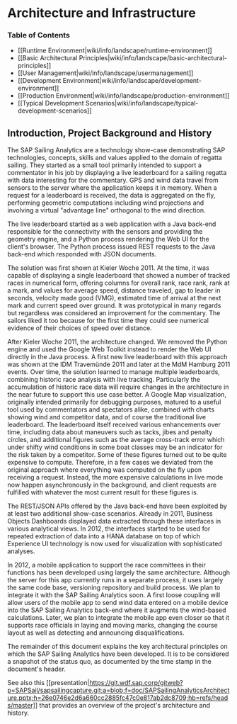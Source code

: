 # Architecture and Infrastructure

### Table of Contents

* [[Runtime Environment|wiki/info/landscape/runtime-environment]]
* [[Basic Architectural Principles|wiki/info/landscape/basic-architectural-principles]]
* [[User Management|wiki/info/landscape/usermanagement]]
* [[Development Environment|wiki/info/landscape/development-environment]]
* [[Production Environment|wiki/info/landscape/production-environment]]
* [[Typical Development Scenarios|wiki/info/landscape/typical-development-scenarios]]

## Introduction, Project Background and History

The SAP Sailing Analytics are a technology show-case demonstrating SAP technologies, concepts, skills and values applied to the domain of regatta sailing. They started as a small tool primarily intended to support a commentator in his job by displaying a live leaderboard for a sailing regatta with data interesting for the commentary. GPS and wind data travel from sensors to the server where the application keeps it in memory. When a request for a leaderboard is received, the data is aggregated on the fly, performing geometric computations including wind projections and involving a virtual "advantage line" orthogonal to the wind direction.

The live leaderboard started as a web application with a Java back-end responsible for the connectivity with the sensors and providing the geometry engine, and a Python process rendering the Web UI for the client's browser. The Python process issued REST requests to the Java back-end which responded with JSON documents.

The solution was first shown at Kieler Woche 2011. At the time, it was capable of displaying a single leaderboard that showed a number of tracked races in numerical form, offering columns for overall rank, race rank, rank at a mark, and values for average speed, distance traveled, gap to leader in seconds, velocity made good (VMG), estimated time of arrival at the next mark and current speed over ground. It was prototypical in many regards but regardless was considered an improvement for the commentary. The sailors liked it too because for the first time they could see numerical evidence of their choices of speed over distance.

After Kieler Woche 2011, the architecture changed. We removed the Python engine and used the Google Web Toolkit instead to render the Web UI directly in the Java process. A first new live leaderboard with this approach was shown at the IDM Travemünde 2011 and later at the MdM Hamburg 2011 events. Over time, the solution learned to manage multiple leaderboards, combining historic race analysis with live tracking. Particularly the accumulation of historic race data will require changes in the architecture in the near future to support this use case better.
A Google Map visualization, originally intended primarily for debugging purposes, matured to a useful tool used by commentators and spectators alike, combined with charts showing wind and competitor data, and of course the traditional live leaderboard. The leaderboard itself received various enhancements over time, including data about maneuvers such as tacks, jibes and penalty circles, and additional figures such as the average cross-track error which under shifty wind conditions in some boat classes may be an indicator for the risk taken by a competitor. Some of these figures turned out to be quite expensive to compute. Therefore, in a few cases we deviated from the original approach where everything was computed on the fly upon receiving a request. Instead, the more expensive calculations in live mode now happen asynchronously in the background, and client requests are fulfilled with whatever the most current result for these figures is.

The REST/JSON APIs offered by the Java back-end have been exploited by at least two additional show-case scenarios. Already in 2011, Business Objects Dashboards displayed data extracted through these interfaces in various analytical views. In 2012, the interfaces started to be used for repeated extraction of data into a HANA database on top of which Experience UI technology is now used for visualization with sophisticated analyses.

In 2012, a mobile application to support the race committees in their functions has been developed using largely the same architecture. Although the server for this app currently runs in a separate process, it uses largely the same code base, versioning repository and build process. We plan to integrate it with the SAP Sailing Analytics soon. A first loose coupling will allow users of the mobile app to send wind data entered on a mobile device into the SAP Sailing Analytics back-end where it augments the wind-based calculations. Later, we plan to integrate the mobile app even closer so that it supports race officials in laying and moving marks, changing the course layout as well as detecting and announcing disqualifications.

The remainder of this document explains the key architectural principles on which the SAP Sailing Analytics have been developed. It is to be considered a snapshot of the status quo, as documented by the time stamp in the document's header.

See also this [[presentation|https://git.wdf.sap.corp/gitweb?p=SAPSail/sapsailingcapture.git;a=blob;f=doc/SAPSailingAnalyticsArchitecture.pptx;h=26e0746e2d6a660cc2885fc47c0e817ab2dc8709;hb=refs/heads/master]] that provides an overview of the project's architecture and history.
